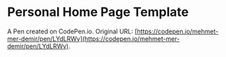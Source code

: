 # Personal Home Page  Template

A Pen created on CodePen.io. Original URL: [https://codepen.io/mehmet-mer-demir/pen/LYdLRWv](https://codepen.io/mehmet-mer-demir/pen/LYdLRWv).


